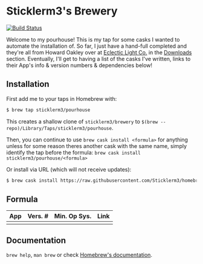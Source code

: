 # Sticklerm3's Brewery

[![Build Status](https://dev.azure.com/MatthewStickler/MatthewStickler/_apis/build/status/sticklerm3.homebrew-pourhouse?branchName=master)](https://dev.azure.com/MatthewStickler/MatthewStickler/_build/latest?definitionId=1&branchName=master)

Welcome to my pourhouse! This is my tap for some casks I wanted to automate the installation of. So far, I just have a hand-full completed and they're all from Howard Oakley over at [Eclectic Light Co.][6f8d9867] in the [Downloads][02b6cdf0] section. Eventually, I'll get to having a list of the casks I've written, links to their App's info & version numbers & dependencies below!

## Installation

First add me to your taps in Homebrew with:

```sh
$ brew tap sticklerm3/pourhouse
```

This creates a shallow clone of `sticklerm3/brewery` to `$(brew --repo)/Library/Taps/sticklerm3/pourhouse`.

Then, you can continue to use `brew cask install <formula>` for anything unless for some reason theres another cask with the same name, simply identify the tap before the formula: `brew cask install sticklerm3/pourhouse/<formula>`

[6f8d9867]: https://eclecticlight.co "Eclectic Light Co"
[02b6cdf0]: https://eclecticlight.co/downloads/ "EC: Downloads"

Or install via URL (which will not receive updates):

```sh
$ brew cask install https://raw.githubusercontent.com/Sticklerm3/homebrew-pourhouse/master/Casks/<formula>.rb
```

## Formula

| App | Vers. # | Min. Op Sys. | Link |
| :-: | :-----: | :----------: | :--: |
|     |         |              |      |

## Documentation

`brew help`, `man brew` or check [Homebrew's documentation](https://docs.brew.sh).
